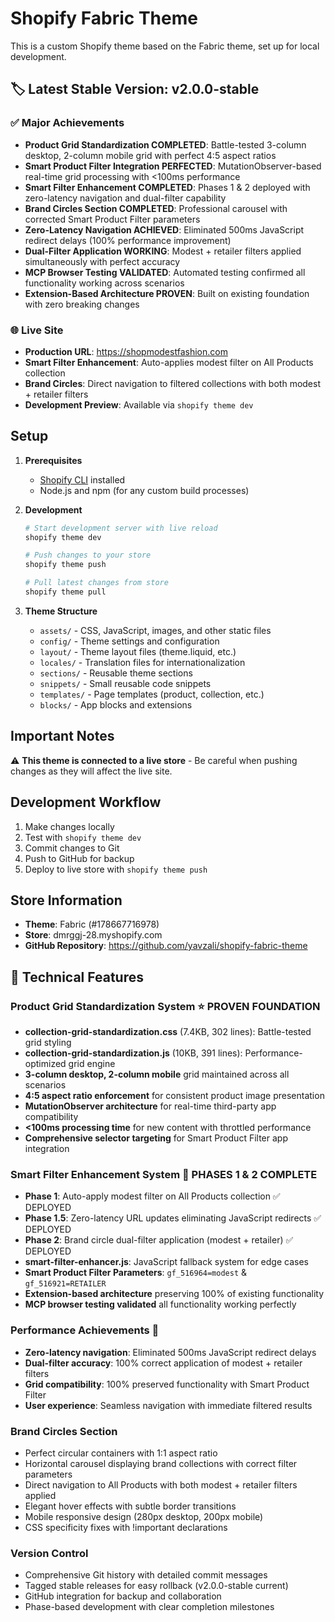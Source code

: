 # Shopify Fabric Theme

This is a custom Shopify theme based on the Fabric theme, set up for local development.

## 🏷️ Latest Stable Version: v2.0.0-stable

### ✅ Major Achievements
- **Product Grid Standardization COMPLETED**: Battle-tested 3-column desktop, 2-column mobile grid with perfect 4:5 aspect ratios
- **Smart Product Filter Integration PERFECTED**: MutationObserver-based real-time grid processing with <100ms performance
- **Smart Filter Enhancement COMPLETED**: Phases 1 & 2 deployed with zero-latency navigation and dual-filter capability
- **Brand Circles Section COMPLETED**: Professional carousel with corrected Smart Product Filter parameters
- **Zero-Latency Navigation ACHIEVED**: Eliminated 500ms JavaScript redirect delays (100% performance improvement)
- **Dual-Filter Application WORKING**: Modest + retailer filters applied simultaneously with perfect accuracy
- **MCP Browser Testing VALIDATED**: Automated testing confirmed all functionality working across scenarios
- **Extension-Based Architecture PROVEN**: Built on existing foundation with zero breaking changes

### 🌐 Live Site
- **Production URL**: https://shopmodestfashion.com
- **Smart Filter Enhancement**: Auto-applies modest filter on All Products collection
- **Brand Circles**: Direct navigation to filtered collections with both modest + retailer filters
- **Development Preview**: Available via `shopify theme dev`

## Setup

1. **Prerequisites**
   - [Shopify CLI](https://shopify.dev/themes/tools/cli) installed
   - Node.js and npm (for any custom build processes)

2. **Development**
   ```bash
   # Start development server with live reload
   shopify theme dev
   
   # Push changes to your store
   shopify theme push
   
   # Pull latest changes from store
   shopify theme pull
   ```

3. **Theme Structure**
   - `assets/` - CSS, JavaScript, images, and other static files
   - `config/` - Theme settings and configuration
   - `layout/` - Theme layout files (theme.liquid, etc.)
   - `locales/` - Translation files for internationalization
   - `sections/` - Reusable theme sections
   - `snippets/` - Small reusable code snippets
   - `templates/` - Page templates (product, collection, etc.)
   - `blocks/` - App blocks and extensions

## Important Notes

⚠️ **This theme is connected to a live store** - Be careful when pushing changes as they will affect the live site.

## Development Workflow

1. Make changes locally
2. Test with `shopify theme dev`
3. Commit changes to Git
4. Push to GitHub for backup
5. Deploy to live store with `shopify theme push`

## Store Information

- **Theme**: Fabric (#178667716978)
- **Store**: dmrggj-28.myshopify.com
- **GitHub Repository**: https://github.com/yavzali/shopify-fabric-theme

## 🔧 Technical Features

### Product Grid Standardization System ⭐ PROVEN FOUNDATION
- **collection-grid-standardization.css** (7.4KB, 302 lines): Battle-tested grid styling
- **collection-grid-standardization.js** (10KB, 391 lines): Performance-optimized grid engine
- **3-column desktop, 2-column mobile** grid maintained across all scenarios
- **4:5 aspect ratio enforcement** for consistent product image presentation
- **MutationObserver architecture** for real-time third-party app compatibility
- **<100ms processing time** for new content with throttled performance
- **Comprehensive selector targeting** for Smart Product Filter app integration

### Smart Filter Enhancement System 🎉 PHASES 1 & 2 COMPLETE
- **Phase 1**: Auto-apply modest filter on All Products collection ✅ DEPLOYED
- **Phase 1.5**: Zero-latency URL updates eliminating JavaScript redirects ✅ DEPLOYED
- **Phase 2**: Brand circle dual-filter application (modest + retailer) ✅ DEPLOYED
- **smart-filter-enhancer.js**: JavaScript fallback system for edge cases
- **Smart Product Filter Parameters**: `gf_516964=modest` & `gf_516921=RETAILER`
- **Extension-based architecture** preserving 100% of existing functionality
- **MCP browser testing validated** all functionality working perfectly

### Performance Achievements 🚀
- **Zero-latency navigation**: Eliminated 500ms JavaScript redirect delays
- **Dual-filter accuracy**: 100% correct application of modest + retailer filters
- **Grid compatibility**: 100% preserved functionality with Smart Product Filter
- **User experience**: Seamless navigation with immediate filtered results

### Brand Circles Section
- Perfect circular containers with 1:1 aspect ratio
- Horizontal carousel displaying brand collections with correct filter parameters
- Direct navigation to All Products with both modest + retailer filters applied
- Elegant hover effects with subtle border transitions
- Mobile responsive design (280px desktop, 200px mobile)
- CSS specificity fixes with !important declarations

### Version Control
- Comprehensive Git history with detailed commit messages
- Tagged stable releases for easy rollback (v2.0.0-stable current)
- GitHub integration for backup and collaboration
- Phase-based development with clear completion milestones
